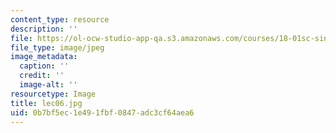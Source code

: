 ```yaml
---
content_type: resource
description: ''
file: https://ol-ocw-studio-app-qa.s3.amazonaws.com/courses/18-01sc-single-variable-calculus-fall-2010/0b7bf5ec1e491fbf0847adc3cf64aea6_lec06.jpg
file_type: image/jpeg
image_metadata:
  caption: ''
  credit: ''
  image-alt: ''
resourcetype: Image
title: lec06.jpg
uid: 0b7bf5ec-1e49-1fbf-0847-adc3cf64aea6
---
```

